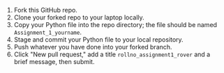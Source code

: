 1. Fork this GitHub repo.  
2. Clone your forked repo to your laptop locally.  
3. Copy your Python file into the repo directory; the file should be named `Assignment_1_yourname`.  
4. Stage and commit your Python file to your local repository.  
5. Push whatever you have done into your forked branch.  
6. Click "New pull request," add a title `rollno_assignment1_rover` and a brief message, then submit.
